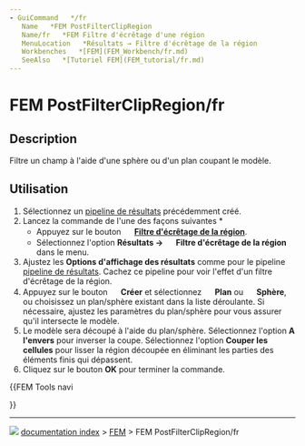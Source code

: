```yaml
---
- GuiCommand   */fr
   Name   *FEM PostFilterClipRegion
   Name/fr   *FEM Filtre d'écrêtage d'une région
   MenuLocation   *Résultats → Filtre d'écrêtage de la région
   Workbenches   *[FEM](FEM_Workbench/fr.md)
   SeeAlso   *[Tutoriel FEM](FEM_tutorial/fr.md)
---
```


# FEM PostFilterClipRegion/fr

## Description

Filtre un champ à l\'aide d\'une sphère ou d\'un plan coupant le modèle.

## Utilisation

1.  Sélectionnez un [pipeline de résultats](FEM_PostPipelineFromResult/fr.md) précédemment créé.
2.  Lancez la commande de l\'une des façons suivantes    *
    -   Appuyez sur le bouton **<img src="images/FEM_PostFilterClipRegion.svg" width=16px> [Filtre d'écrêtage de la région](FEM_PostFilterClipRegion/fr.md)**.
    -   Sélectionnez l\'option **Résultats → <img src="images/FEM_PostFilterClipRegion.svg" width=16px> Filtre d'écrêtage de la région** dans le menu.
3.  Ajustez les **Options d'affichage des résultats** comme pour le pipeline [pipeline de résultats](FEM_PostPipelineFromResult/fr.md). Cachez ce pipeline pour voir l\'effet d\'un filtre d\'écrêtage de la région.
4.  Appuyez sur le bouton **<img src="images/List-add.svg" width=16px> Créer** et sélectionnez **<img src="images/Fem-post-geo-plane.svg" width=16px> Plan** ou **<img src="images/Fem-post-geo-sphere.svg" width=16px> Sphère**, ou choisissez un plan/sphère existant dans la liste déroulante. Si nécessaire, ajustez les paramètres du plan/sphère pour vous assurer qu\'il intersecte le modèle.
5.  Le modèle sera découpé à l\'aide du plan/sphère. Sélectionnez l\'option **A l'envers** pour inverser la coupe. Sélectionnez l\'option **Couper les cellules** pour lisser la région découpée en éliminant les parties des éléments finis qui dépassent.
6.  Cliquez sur le bouton **OK** pour terminer la commande.





{{FEM Tools navi

}}



---
![](images/Right_arrow.png) [documentation index](../README.md) > [FEM](Category_FEM.md) > FEM PostFilterClipRegion/fr
